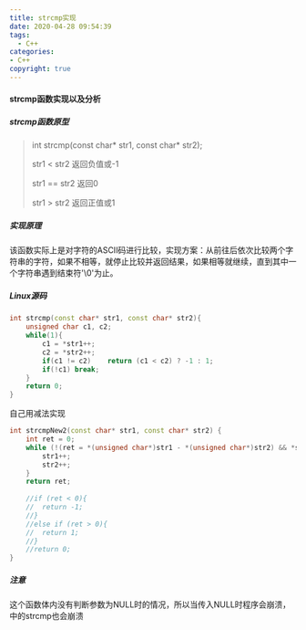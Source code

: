 ```yaml
---
title: strcmp实现
date: 2020-04-28 09:54:39
tags:
  - C++
categories: 
- C++
copyright: true
---
```


#### strcmp函数实现以及分析

##### strcmp函数原型

> int strcmp(const char* str1, const char* str2);
>
> str1 < str2 返回负值或-1
>
> str1 == str2 返回0
>
> str1 > str2 返回正值或1

##### 实现原理

该函数实际上是对字符的ASCII码进行比较，实现方案：从前往后依次比较两个字符串的字符，如果不相等，就停止比较并返回结果，如果相等就继续，直到其中一个字符串遇到结束符'\0'为止。

##### Linux源码

```C++
int strcmp(const char* str1, const char* str2){
	unsigned char c1, c2;
	while(1){
		c1 = *str1++;
		c2 = *str2++;
		if(c1 != c2)	return (c1 < c2) ? -1 : 1;
        if(!c1)	break;
	}
    return 0;
}
```

自己用减法实现

```C++
int strcmpNew2(const char* str1, const char* str2) {
	int ret = 0;
	while (!(ret = *(unsigned char*)str1 - *(unsigned char*)str2) && *str1) {
		str1++;
		str2++;
	}
	return ret;
    
	//if (ret < 0){
	//	return -1;
	//}
	//else if (ret > 0){
	//	return 1;
	//}
	//return 0;
}
```

##### 注意

这个函数体内没有判断参数为NULL时的情况，所以当传入NULL时程序会崩溃，<string>中的strcmp也会崩溃